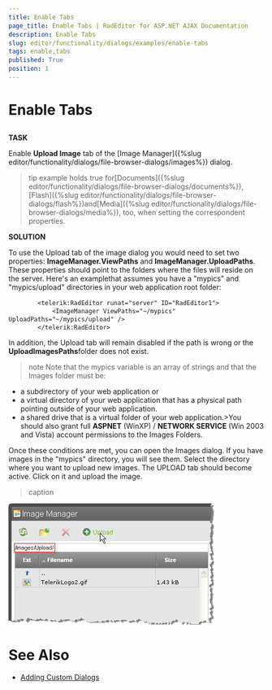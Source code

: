 ```yaml
---
title: Enable Tabs
page_title: Enable Tabs | RadEditor for ASP.NET AJAX Documentation
description: Enable Tabs
slug: editor/functionality/dialogs/examples/enable-tabs
tags: enable,tabs
published: True
position: 1
---
```


# Enable Tabs



## 

**TASK**

Enable **Upload Image** tab of the [Image Manager]({%slug editor/functionality/dialogs/file-browser-dialogs/images%}) dialog.

>tip example holds true for[Documents]({%slug editor/functionality/dialogs/file-browser-dialogs/documents%}),[Flash]({%slug editor/functionality/dialogs/file-browser-dialogs/flash%})and[Media]({%slug editor/functionality/dialogs/file-browser-dialogs/media%}), too, when setting the correspondent properties.
>


**SOLUTION**

To use the Upload tab of the image dialog you would need to set two properties: **ImageManager.ViewPaths** and **ImageManager.UploadPaths**. These properties should point to the folders where the files will reside on the server. Here's an examplethat assumes you have a "mypics" and "mypics/upload" directories in your web application root folder:

````ASPNET
	    <telerik:RadEditor runat="server" ID="RadEditor1">
	        <ImageManager ViewPaths="~/mypics" UploadPaths="~/mypics/upload" />
	    </telerik:RadEditor>
````



In addition, the Upload tab will remain disabled if the path is wrong or the **UploadImagesPaths**folder does not exist.

>note Note that the mypics variable is an array of strings and that the Images folder must be:
>
* a subdirectory of your web application or
* a virtual directory of your web application that has a physical path pointing outside of your web application.
* a shared drive that is a virtual folder of your web application.>You should also grant full **ASPNET** (WinXP) / **NETWORK SERVICE** (Win 2003 and Vista) account permissions to the Images Folders.
>


Once these conditions are met, you can open the Images dialog. If you have images in the "mypics" directory, you will see them. Select the directory where you want to upload new images. The UPLOAD tab should become active. Click on it and upload the image.
>caption 

![](images/editor-imagemanager001.png)

# See Also

 * [Adding Custom Dialogs](http://demos.telerik.com/aspnet/prometheus/Editor/Examples/CustomDialogs/DefaultCS.aspx)
